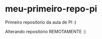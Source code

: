 # meu-primeiro-repo-pi
Primeiro repositório da aula de PI :)

Alterando repositório REMOTAMENTE :) 
